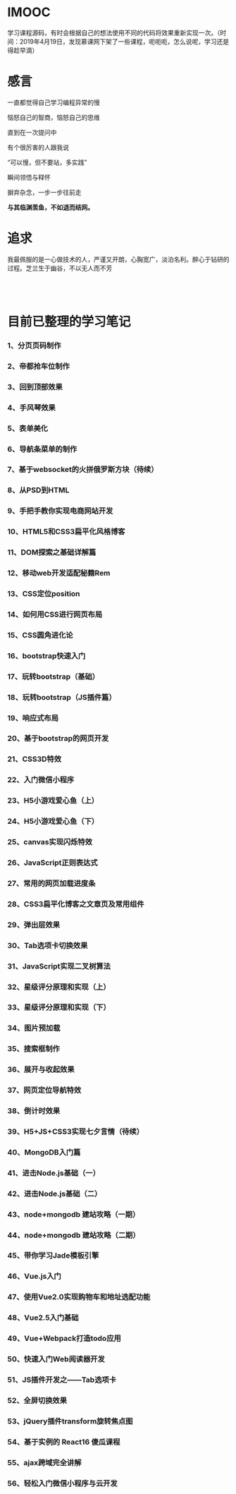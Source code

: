 # IMOOC

学习课程源码，有时会根据自己的想法使用不同的代码将效果重新实现一次。（时间：2019年4月19日，发现慕课网下架了一些课程，呃呃呃，怎么说呢，学习还是得趁早滴）


# 感言
一直都觉得自己学习编程异常的慢<br>

恼怒自己的智商，恼怒自己的思维<br>

直到在一次提问中<br>

有个很厉害的人跟我说<br>

“可以慢，但不要站，多实践”<br>

瞬间领悟与释怀<br>

摒弃杂念，一步一步往前走<br>

**与其临渊羡鱼，不如退而结网。**


# 追求
我最佩服的是一心做技术的人，严谨又开朗，心胸宽广，淡泊名利。醉心于钻研的过程。芝兰生于幽谷，不以无人而不芳
<br><br><br><br>


# 目前已整理的学习笔记
### 1、分页页码制作
### 2、帝都抢车位制作
### 3、回到顶部效果
### 4、手风琴效果
### 5、表单美化
### 6、导航条菜单的制作
### 7、基于websocket的火拼俄罗斯方块（待续）
### 8、从PSD到HTML
### 9、手把手教你实现电商网站开发
### 10、HTML5和CSS3扁平化风格博客
### 11、DOM探索之基础详解篇
### 12、移动web开发适配秘籍Rem
### 13、CSS定位position
### 14、如何用CSS进行网页布局
### 15、CSS圆角进化论
### 16、bootstrap快速入门
### 17、玩转bootstrap（基础）
### 18、玩转bootstrap（JS插件篇）
### 19、响应式布局
### 20、基于bootstrap的网页开发
### 21、CSS3D特效
### 22、入门微信小程序
### 23、H5小游戏爱心鱼（上）
### 24、H5小游戏爱心鱼（下）
### 25、canvas实现闪烁特效
### 26、JavaScript正则表达式
### 27、常用的网页加载进度条
### 28、CSS3扁平化博客之文章页及常用组件
### 29、弹出层效果
### 30、Tab选项卡切换效果
### 31、JavaScript实现二叉树算法
### 32、星级评分原理和实现（上）
### 33、星级评分原理和实现（下）
### 34、图片预加载
### 35、搜索框制作
### 36、展开与收起效果
### 37、网页定位导航特效
### 38、倒计时效果
### 39、H5+JS+CSS3实现七夕言情（待续）
### 40、MongoDB入门篇
### 41、进击Node.js基础（一）
### 42、进击Node.js基础（二）
### 43、node+mongodb 建站攻略（一期）
### 44、node+mongodb 建站攻略（二期）
### 45、带你学习Jade模板引擎
### 46、Vue.js入门
### 47、使用Vue2.0实现购物车和地址选配功能
### 48、Vue2.5入门基础
### 49、Vue+Webpack打造todo应用
### 50、快速入门Web阅读器开发
### 51、JS插件开发之——Tab选项卡
### 52、全屏切换效果
### 53、jQuery插件transform旋转焦点图
### 54、基于实例的 React16 傻瓜课程
### 55、ajax跨域完全讲解
### 56、轻松入门微信小程序与云开发
